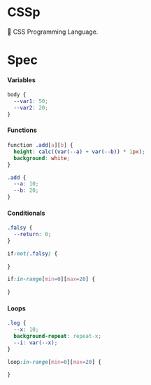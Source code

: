 # CSSp
:spaghetti: CSS Programming Language.

# Spec

#### Variables
```css
body {
  --var1: 50;
  --var2: 20;
}
```

#### Functions
```css
function .add[a][b] {
  height: calc((var(--a) + var(--b)) * 1px);
  background: white;
}

.add {
  --a: 10;
  --b: 20;
}
```

#### Conditionals
```css
.falsy {
  --return: 0;  
}

if:not(.falsy) {
  
}

if:in-range[min=0][max=20] {
  
}
```

#### Loops
```css
.log {
  --x: 10;
  background-repeat: repeat-x;
  --i: var(--x);
}

loop:in-range[min=0][max=20] {

}
```
